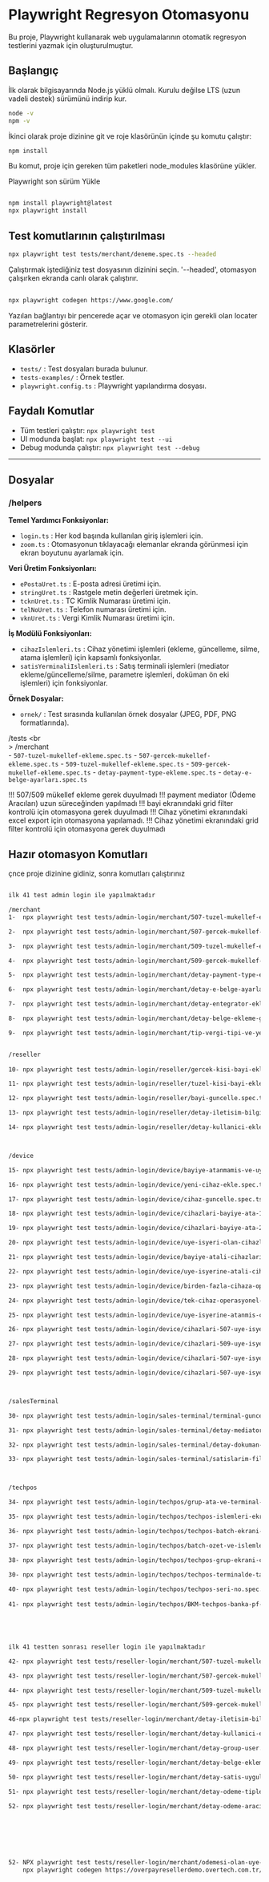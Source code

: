 # Playwright Regresyon Otomasyonu

Bu proje, Playwright kullanarak web uygulamalarının otomatik regresyon testlerini yazmak için oluşturulmuştur.

## Başlangıç

İlk olarak bilgisayarında Node.js yüklü olmalı. Kurulu değilse LTS (uzun vadeli destek) sürümünü indirip kur.

```bash
node -v
npm -v
```

İkinci olarak proje dizinine git ve roje klasörünün içinde şu komutu çalıştır:

```bash
npm install
```
Bu komut, proje için gereken tüm paketleri node_modules klasörüne yükler.

Playwright son sürüm Yükle

```bash

npm install playwright@latest
npx playwright install

```

## Test komutlarının çalıştırılması


```bash
npx playwright test tests/merchant/deneme.spec.ts --headed
```

Çalıştırmak iştediğiniz test dosyasının dizinini seçin. '--headed', otomasyon çalışırken ekranda canlı olarak çalıştırır.

## 

```bash
npx playwright codegen https://www.google.com/
```

Yazılan bağlantıyı bir pencerede açar ve otomasyon için gerekli olan locater parametrelerini gösterir.


## Klasörler
- `tests/` : Test dosyaları burada bulunur.
- `tests-examples/` : Örnek testler.
- `playwright.config.ts` : Playwright yapılandırma dosyası.

## Faydalı Komutlar
- Tüm testleri çalıştır: `npx playwright test`
- UI modunda başlat: `npx playwright test --ui`
- Debug modunda çalıştır: `npx playwright test --debug`

---

## Dosyalar

### /helpers

**Temel Yardımcı Fonksiyonlar:**
- `login.ts` : Her kod başında kullanılan giriş işlemleri için.
- `zoom.ts` : Otomasyonun tıklayacağı elemanlar ekranda görünmesi için ekran boyutunu ayarlamak için.

**Veri Üretim Fonksiyonları:**
- `ePostaUret.ts` : E-posta adresi üretimi için.
- `stringUret.ts` : Rastgele metin değerleri üretmek için.
- `tcknUret.ts` : TC Kimlik Numarası üretimi için.
- `telNoUret.ts` : Telefon numarası üretimi için.
- `vknUret.ts` : Vergi Kimlik Numarası üretimi için.

**İş Modülü Fonksiyonları:**
- `cihazIslemleri.ts` : Cihaz yönetimi işlemleri (ekleme, güncelleme, silme, atama işlemleri) için kapsamlı fonksiyonlar.
- `satisYerminaliIslemleri.ts` : Satış terminali işlemleri (mediator ekleme/güncelleme/silme, parametre işlemleri, doküman ön eki işlemleri) için fonksiyonlar.

**Örnek Dosyalar:**
- `ornek/` : Test sırasında kullanılan örnek dosyalar (JPEG, PDF, PNG formatlarında).


/tests <br <br>>
    /merchant <br>
    - `507-tuzel-mukellef-ekleme.spec.ts` 
    - `507-gercek-mukellef-ekleme.spec.ts` 
    - `509-tuzel-mukellef-ekleme.spec.ts` 
    - `509-gercek-mukellef-ekleme.spec.ts` 
    - `detay-payment-type-ekleme.spec.ts` 
    - `detay-e-belge-ayarları.spec.ts`  

!!! 507/509 mükellef ekleme gerek duyulmadı
!!! payment mediator (Ödeme Aracıları) uzun süreceğinden yapılmadı
!!! bayi ekranındaki grid filter kontrolü için otomasyona gerek duyulmadı
!!! Cihaz yönetimi ekranındaki excel export için otomasyona yapılamadı.
!!! Cihaz yönetimi ekranındaki grid filter kontrolü için otomasyona gerek duyulmadı




## Hazır otomasyon Komutları

çnce proje dizinine gidiniz, sonra komutları çalıştırınız


```bash

ilk 41 test admin login ile yapılmaktadır

/merchant
1-  npx playwright test tests/admin-login/merchant/507-tuzel-mukellef-ekleme.spec.ts --headed

2-  npx playwright test tests/admin-login/merchant/507-gercek-mukellef-ekleme.spec.ts --headed

3-  npx playwright test tests/admin-login/merchant/509-tuzel-mukellef-ekleme.spec.ts --headed

4-  npx playwright test tests/admin-login/merchant/509-gercek-mukellef-ekleme.spec.ts --headed

5-  npx playwright test tests/admin-login/merchant/detay-payment-type-ekleme.spec.ts --headed

6-  npx playwright test tests/admin-login/merchant/detay-e-belge-ayarlari.spec.ts --headed

7-  npx playwright test tests/admin-login/merchant/detay-entegrator-ekleme.spec.ts --headed

8-  npx playwright test tests/admin-login/merchant/detay-belge-ekleme-guncelleme-goruntuleme-silme.spec.ts --headed

9-  npx playwright test tests/admin-login/merchant/tip-vergi-tipi-ve-yetkili-bayi-degistirme.spec.ts --headed


/reseller
    
10- npx playwright test tests/admin-login/reseller/gercek-kisi-bayi-ekleme.spec.ts --headed

11- npx playwright test tests/admin-login/reseller/tuzel-kisi-bayi-ekleme.spec.ts --headed

12- npx playwright test tests/admin-login/reseller/bayi-guncelle.spec.ts --headed

13- npx playwright test tests/admin-login/reseller/detay-iletisim-bilgileri-ekleme-guncelleme.spec.ts --headed

14- npx playwright test tests/admin-login/reseller/detay-kullanici-ekleme-guncelleme.spec.ts --headed



/device

15- npx playwright test tests/admin-login/device/bayiye-atanmamis-ve-uye-isyerine-atanmamis.spec.ts --headed

16- npx playwright test tests/admin-login/device/yeni-cihaz-ekle.spec.ts --headed

17- npx playwright test tests/admin-login/device/cihaz-guncelle.spec.ts --headed

18- npx playwright test tests/admin-login/device/cihazlari-bayiye-ata-1.spec.ts --headed

19- npx playwright test tests/admin-login/device/cihazlari-bayiye-ata-2.spec.ts --headed

20- npx playwright test tests/admin-login/device/uye-isyeri-olan-cihazlari-bayiye-ata.spec.ts --headed

21- npx playwright test tests/admin-login/device/bayiye-atali-cihazlari-bayiden-geri-al.spec.ts --headed

22- npx playwright test tests/admin-login/device/uye-isyerine-atali-cihazlari-bayiden-geri-al.spec.ts --headed

23- npx playwright test tests/admin-login/device/birden-fazla-cihaza-operasyonel-bayi-ata.spec.ts --headed

24- npx playwright test tests/admin-login/device/tek-cihaz-operasyonel-bayi-atama.spec.ts --headed

25- npx playwright test tests/admin-login/device/uye-isyerine-atanmis-cihazlari-uye-isyerine-ata.spec.ts --headed

26- npx playwright test tests/admin-login/device/cihazlari-507-uye-isyerine-ata.spec.ts --headed

27- npx playwright test tests/admin-login/device/cihazlari-509-uye-isyerine-ata.spec.ts --headed

28- npx playwright test tests/admin-login/device/cihazlari-507-uye-isyerine-ata-e-belge-var.spec.ts --headed

29- npx playwright test tests/admin-login/device/cihazlari-507-uye-isyerine-ata-e-belge-yok.spec.ts --headed



/salesTerminal

30- npx playwright test tests/admin-login/sales-terminal/terminal-guncelle.spec.ts --headed

31- npx playwright test tests/admin-login/sales-terminal/detay-mediator-islemleri.spec.ts --headed

32- npx playwright test tests/admin-login/sales-terminal/detay-dokuman-on-eki-islemleri.spec.ts --headed

33- npx playwright test tests/admin-login/sales-terminal/satislarim-filtrele.spec.ts --headed



/techpos

34- npx playwright test tests/admin-login/techpos/grup-ata-ve-terminal-guncelle.spec.ts --headed

35- npx playwright test tests/admin-login/techpos/techpos-islemleri-ekrani-filtre.spec.ts --headed

36- npx playwright test tests/admin-login/techpos/techpos-batch-ekrani-filtre.spec.ts --headed

37- npx playwright test tests/admin-login/techpos/batch-ozet-ve-islemler.spec.ts --headed

38- npx playwright test tests/admin-login/techpos/techpos-grup-ekrani-crud.spec.ts --headed

30- npx playwright test tests/admin-login/techpos/techpos-terminalde-tanimli-banka-listesi.spec.ts --headed
  
40- npx playwright test tests/admin-login/techpos/techpos-seri-no.spec.ts --headed
  
41- npx playwright test tests/admin-login/techpos/BKM-techpos-banka-pf-islem-listesi.spec.ts --headed





ilk 41 testten sonrası reseller login ile yapılmaktadır

42- npx playwright test tests/reseller-login/merchant/507-tuzel-mukellef-ekleme.spec.ts --headed

43- npx playwright test tests/reseller-login/merchant/507-gercek-mukellef-ekleme.spec.ts --headed

44- npx playwright test tests/reseller-login/merchant/509-tuzel-mukellef-ekleme.spec.ts --headed

45- npx playwright test tests/reseller-login/merchant/509-gercek-mukellef-ekleme.spec.ts --headed

46-npx playwright test tests/reseller-login/merchant/detay-iletisim-bilgisi-ekle-guncelle.spec.ts --headed

47- npx playwright test tests/reseller-login/merchant/detay-kullanici-ekle-guncelle-mail-at.spec.ts --headed

48- npx playwright test tests/reseller-login/merchant/detay-group-user.spec.ts --headed

49- npx playwright test tests/reseller-login/merchant/detay-belge-ekleme-guncelleme-goruntuleme-silme.spec.ts --headed

50- npx playwright test tests/reseller-login/merchant/detay-satis-uygulamalari.spec.ts --headed

51- npx playwright test tests/reseller-login/merchant/detay-odeme-tipleri.spec.ts --headed

52- npx playwright test tests/reseller-login/merchant/detay-odeme-aracilari-1.spec.ts --headed







52- NPX playwright test tests/reseller-login/merchant/odemesi-olan-uye-isyeri-sil.spec.ts --headed
    npx playwright codegen https://overpayresellerdemo.overtech.com.tr/Home/Dashboard/Index


```